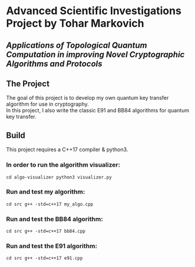 # Advanced Scientific Investigations Project by Tohar Markovich
## _Applications of Topological Quantum Computation in improving Novel Cryptographic Algorithms and Protocols_

## The Project
The goal of this project is to develop my own quantum key transfer algorithm for use in cryptography.\
In this project, I also write the classic E91 and BB84 algorithms for quantum key transfer.

## Build
This project requires a C++17 compiler & python3.

### In order to run the algorithm visualizer:

<code>cd algo-visualizer
python3 visualizer.py
</code>

### Run and test my algorithm:

<code>cd src
g++ -std=c++17 my_algo.cpp
</code>

### Run and test the BB84 algorithm:

<code>cd src
g++ -std=c++17 bb84.cpp
</code>

### Run and test the E91 algorithm:

<code>cd src
g++ -std=c++17 e91.cpp
</code>